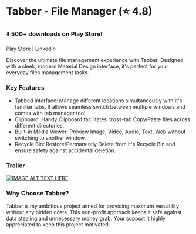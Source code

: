 # Tabber - File Manager (⭐ 4.8)
### ⬇️ 500+ downloads on Play Store!

[Play Store](https://play.google.com/store/apps/details?id=com.tabber) | [LinkedIn](https://www.linkedin.com/in/mukul-kumar-488b1119b/)

Discover the ultimate file management experience with Tabber. Designed with a sleek, modern Material Design interface, it's perfect for your everyday files management tasks.

### Key Features
- Tabbed Interface: Manage different locations simultaneously with it's familiar tabs. It allows seamless switch between multiple windows and comes with tab manager too!
- Clipboard: Handy Clipboard facilitates cross-tab Copy/Paste files across different directories.
- Built-in Media Viewer: Preview Image, Video, Audio, Text, Web without switching to another window.
- Recycle Bin: Restore/Permanently Delete from it's Recycle Bin and ensure safety against accidental deletion.

### Trailer
[![IMAGE ALT TEXT HERE](http://img.youtube.com/vi/Lszvw3tU1CA/0.jpg)](https://youtu.be/Lszvw3tU1CA)

### Why Choose Tabber?

Tabber is my ambitious project aimed for providing maximum versatility without any hidden costs. This non-profit approach keeps it safe against data stealing and unnecessary money grab.
Your support it highly appreciated to keep this project motivated.
